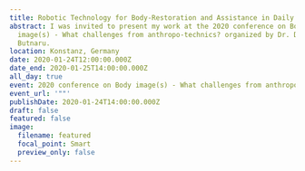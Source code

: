 ```yaml
---
title: Robotic Technology for Body-Restoration and Assistance in Daily Life
abstract: I was invited to present my work at the 2020 conference on Body
  image(s) - What challenges from anthropo-technics? organized by Dr. Denisa
  Butnaru.
location: Konstanz, Germany
date: 2020-01-24T12:00:00.000Z
date_end: 2020-01-25T14:00:00.000Z
all_day: true
event: 2020 conference on Body image(s) - What challenges from anthropo-technics?
event_url: '""'
publishDate: 2020-01-24T14:00:00.000Z
draft: false
featured: false
image:
  filename: featured
  focal_point: Smart
  preview_only: false
---
```

